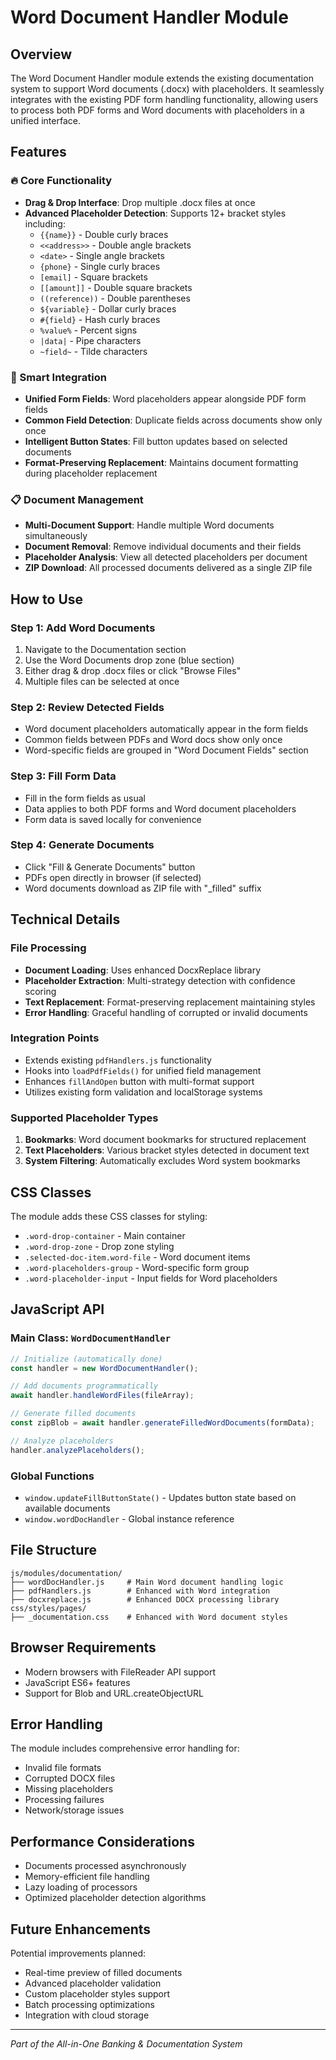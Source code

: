 # Word Document Handler Module

## Overview

The Word Document Handler module extends the existing documentation system to support Word documents (.docx) with placeholders. It seamlessly integrates with the existing PDF form handling functionality, allowing users to process both PDF forms and Word documents with placeholders in a unified interface.

## Features

### 🔥 Core Functionality
- **Drag & Drop Interface**: Drop multiple .docx files at once
- **Advanced Placeholder Detection**: Supports 12+ bracket styles including:
  - `{{name}}` - Double curly braces
  - `<<address>>` - Double angle brackets
  - `<date>` - Single angle brackets  
  - `{phone}` - Single curly braces
  - `[email]` - Square brackets
  - `[[amount]]` - Double square brackets
  - `((reference))` - Double parentheses
  - `${variable}` - Dollar curly braces
  - `#{field}` - Hash curly braces
  - `%value%` - Percent signs
  - `|data|` - Pipe characters
  - `~field~` - Tilde characters

### 🎯 Smart Integration
- **Unified Form Fields**: Word placeholders appear alongside PDF form fields
- **Common Field Detection**: Duplicate fields across documents show only once
- **Intelligent Button States**: Fill button updates based on selected documents
- **Format-Preserving Replacement**: Maintains document formatting during placeholder replacement

### 📋 Document Management
- **Multi-Document Support**: Handle multiple Word documents simultaneously
- **Document Removal**: Remove individual documents and their fields
- **Placeholder Analysis**: View all detected placeholders per document
- **ZIP Download**: All processed documents delivered as a single ZIP file

## How to Use

### Step 1: Add Word Documents
1. Navigate to the Documentation section
2. Use the Word Documents drop zone (blue section)
3. Either drag & drop .docx files or click "Browse Files"
4. Multiple files can be selected at once

### Step 2: Review Detected Fields
- Word document placeholders automatically appear in the form fields
- Common fields between PDFs and Word docs show only once
- Word-specific fields are grouped in "Word Document Fields" section

### Step 3: Fill Form Data
- Fill in the form fields as usual
- Data applies to both PDF forms and Word document placeholders
- Form data is saved locally for convenience

### Step 4: Generate Documents
- Click "Fill & Generate Documents" button
- PDFs open directly in browser (if selected)
- Word documents download as ZIP file with "_filled" suffix

## Technical Details

### File Processing
- **Document Loading**: Uses enhanced DocxReplace library
- **Placeholder Extraction**: Multi-strategy detection with confidence scoring
- **Text Replacement**: Format-preserving replacement maintaining styles
- **Error Handling**: Graceful handling of corrupted or invalid documents

### Integration Points
- Extends existing `pdfHandlers.js` functionality
- Hooks into `loadPdfFields()` for unified field management
- Enhances `fillAndOpen` button with multi-format support
- Utilizes existing form validation and localStorage systems

### Supported Placeholder Types
1. **Bookmarks**: Word document bookmarks for structured replacement
2. **Text Placeholders**: Various bracket styles detected in document text
3. **System Filtering**: Automatically excludes Word system bookmarks

## CSS Classes

The module adds these CSS classes for styling:
- `.word-drop-container` - Main container
- `.word-drop-zone` - Drop zone styling
- `.selected-doc-item.word-file` - Word document items
- `.word-placeholders-group` - Word-specific form group
- `.word-placeholder-input` - Input fields for Word placeholders

## JavaScript API

### Main Class: `WordDocumentHandler`

```javascript
// Initialize (automatically done)
const handler = new WordDocumentHandler();

// Add documents programmatically
await handler.handleWordFiles(fileArray);

// Generate filled documents
const zipBlob = await handler.generateFilledWordDocuments(formData);

// Analyze placeholders
handler.analyzePlaceholders();
```

### Global Functions
- `window.updateFillButtonState()` - Updates button state based on available documents
- `window.wordDocHandler` - Global instance reference

## File Structure

```
js/modules/documentation/
├── wordDocHandler.js     # Main Word document handling logic
├── pdfHandlers.js        # Enhanced with Word integration
├── docxreplace.js        # Enhanced DOCX processing library
css/styles/pages/
├── _documentation.css    # Enhanced with Word document styles
```

## Browser Requirements

- Modern browsers with FileReader API support
- JavaScript ES6+ features
- Support for Blob and URL.createObjectURL

## Error Handling

The module includes comprehensive error handling for:
- Invalid file formats
- Corrupted DOCX files
- Missing placeholders
- Processing failures
- Network/storage issues

## Performance Considerations

- Documents processed asynchronously
- Memory-efficient file handling
- Lazy loading of processors
- Optimized placeholder detection algorithms

## Future Enhancements

Potential improvements planned:
- Real-time preview of filled documents
- Advanced placeholder validation
- Custom placeholder styles support
- Batch processing optimizations
- Integration with cloud storage

---

*Part of the All-in-One Banking & Documentation System*
